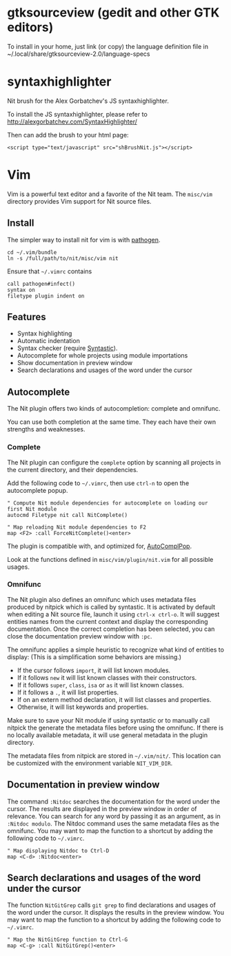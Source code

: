 # gtksourceview (gedit and other GTK editors)
To install in your home, just link (or copy) the language definition file in ~/.local/share/gtksourceview-2.0/language-specs

# syntaxhighlighter

Nit brush for the Alex Gorbatchev's JS syntaxhighlighter.

To install the JS syntaxhighlighter, please refer to http://alexgorbatchev.com/SyntaxHighlighter/

Then can add the brush to your html page:

	<script type="text/javascript" src="shBrushNit.js"></script>

# Vim

Vim is a powerful text editor and a favorite of the Nit team.
The `misc/vim` directory provides Vim support for Nit source files.

## Install

The simpler way to install nit for vim is with [pathogen][1].

    cd ~/.vim/bundle
    ln -s /full/path/to/nit/misc/vim nit

Ensure that `~/.vimrc` contains

    call pathogen#infect()
    syntax on
    filetype plugin indent on

  [1]: https://github.com/tpope/vim-pathogen

## Features

 * Syntax highlighting
 * Automatic indentation
 * Syntax checker (require [Syntastic][2]).
 * Autocomplete for whole projects using module importations
 * Show documentation in preview window
 * Search declarations and usages of the word under the cursor

  [2]: https://github.com/scrooloose/syntastic

## Autocomplete

The Nit plugin offers two kinds of autocompletion: complete and omnifunc.

You can use both completion at the same time. They each have their own strengths and weaknesses.

### Complete

The Nit plugin can configure the `complete` option by scanning all projects in the
current directory, and their dependencies.

Add the following code to `~/.vimrc`, then use `ctrl-n` to open the
autocomplete popup.

~~~
" Compute Nit module dependencies for autocomplete on loading our first Nit module
autocmd Filetype nit call NitComplete()

" Map reloading Nit module dependencies to F2
map <F2> :call ForceNitComplete()<enter>
~~~

The plugin is compatible with, and optimized for, [AutoComplPop][3].

Look at the functions defined in `misc/vim/plugin/nit.vim` for all possible
usages.

  [3]: http://www.vim.org/scripts/script.php?script_id=1879

### Omnifunc

The Nit plugin also defines an omnifunc which uses metadata files produced by nitpick which
is called by syntastic.
It is activated by default when editing a Nit source file, launch it using `ctrl-x ctrl-o`.
It will suggest entities names from the current context and display the corresponding documentation.
Once the correct completion has been selected, you can close the documentation preview window with `:pc`.

The omnifunc applies a simple heuristic to recognize what kind of entities to display:
(This is a simplification some behaviors are missing.)

* If the cursor follows `import`, it will list known modules.
* If it follows `new` it will list known classes with their constructors.
* If it follows `super`, `class`, `isa` or `as` it will list known classes.
* If it follows a `.`, it will list properties.
* If on an extern method declaration, it will list classes and properties.
* Otherwise, it will list keywords and properties.

Make sure to save your Nit module if using syntastic or to manually call nitpick the generate
the metadata files before using the omnifunc. If there is no locally available metadata, it
will use general metadata in the plugin directory.

The metadata files from nitpick are stored in `~/.vim/nit/`. This location can be customized with
the environment variable `NIT_VIM_DIR`.

## Documentation in preview window

The command `:Nitdoc` searches the documentation for the word under the cursor.
The results are displayed in the preview window in order of relevance.
You can search for any word by passing it as an argument, as in `:Nitdoc modulo`.
The Nitdoc command uses the same metadata files as the omnifunc.
You may want to map the function to a shortcut by adding the following code to `~/.vimrc`.

~~~
" Map displaying Nitdoc to Ctrl-D
map <C-d> :Nitdoc<enter>
~~~

## Search declarations and usages of the word under the cursor

The function `NitGitGrep` calls `git grep` to find declarations and usages of the word under the cursor.
It displays the results in the preview window.
You may want to map the function to a shortcut by adding the following code to `~/.vimrc`.

~~~
" Map the NitGitGrep function to Ctrl-G
map <C-g> :call NitGitGrep()<enter>
~~~
